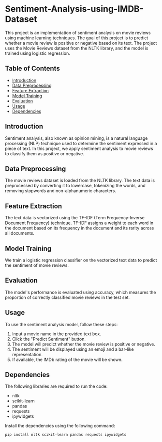 # Sentiment-Analysis-using-IMDB-Dataset





This project is an implementation of sentiment analysis on movie reviews using machine learning techniques. The goal of this project is to predict whether a movie review is positive or negative based on its text. The project uses the Movie Reviews dataset from the NLTK library, and the model is trained using logistic regression.

## Table of Contents

- [Introduction](#introduction)
- [Data Preprocessing](#data-preprocessing)
- [Feature Extraction](#feature-extraction)
- [Model Training](#model-training)
- [Evaluation](#evaluation)
- [Usage](#usage)
- [Dependencies](#dependencies)

## Introduction

Sentiment analysis, also known as opinion mining, is a natural language processing (NLP) technique used to determine the sentiment expressed in a piece of text. In this project, we apply sentiment analysis to movie reviews to classify them as positive or negative.

## Data Preprocessing

The movie reviews dataset is loaded from the NLTK library. The text data is preprocessed by converting it to lowercase, tokenizing the words, and removing stopwords and non-alphanumeric characters.

## Feature Extraction

The text data is vectorized using the TF-IDF (Term Frequency-Inverse Document Frequency) technique. TF-IDF assigns a weight to each word in the document based on its frequency in the document and its rarity across all documents.

## Model Training

We train a logistic regression classifier on the vectorized text data to predict the sentiment of movie reviews.

## Evaluation

The model's performance is evaluated using accuracy, which measures the proportion of correctly classified movie reviews in the test set.

## Usage

To use the sentiment analysis model, follow these steps:

1. Input a movie name in the provided text box.
2. Click the "Predict Sentiment" button.
3. The model will predict whether the movie review is positive or negative.
4. The sentiment will be displayed using an emoji and a bar-like representation.
5. If available, the IMDb rating of the movie will be shown.



## Dependencies

The following libraries are required to run the code:

- nltk
- scikit-learn
- pandas
- requests
- ipywidgets

Install the dependencies using the following command:

```bash
pip install nltk scikit-learn pandas requests ipywidgets
